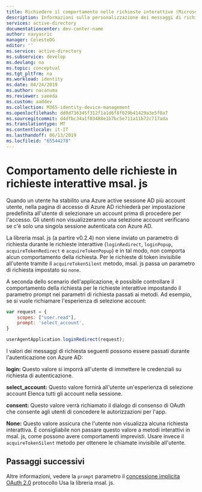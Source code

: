 ```yaml
---
title: Richiedere il comportamento nelle richieste interattive (Microsoft Authentication Library per JavaScript) | Azure
description: Informazioni sulla personalizzazione dei messaggi di richiesta comportamento nelle chiamate interattive usando Microsoft Authentication Library per JavaScript (msal).
services: active-directory
documentationcenter: dev-center-name
author: navyasric
manager: CelesteDG
editor: ''
ms.service: active-directory
ms.subservice: develop
ms.devlang: na
ms.topic: conceptual
ms.tgt_pltfrm: na
ms.workload: identity
ms.date: 04/24/2019
ms.author: nacanuma
ms.reviewer: saeeda
ms.custom: aaddev
ms.collection: M365-identity-device-management
ms.openlocfilehash: dd0d736345f312f1a1d6f8f029b41429a3e5f0a7
ms.sourcegitcommit: d4dfbc34a1f03488e1b7bc5e711a11b72c717ada
ms.translationtype: MT
ms.contentlocale: it-IT
ms.lasthandoff: 06/13/2019
ms.locfileid: "65544278"
---
```

# <a name="prompt-behavior-in-msaljs-interactive-requests"></a>Comportamento delle richieste in richieste interattive msal. js

Quando un utente ha stabilito una Azure active sessione AD più account utente, nella pagina di accesso di Azure AD richiederà per impostazione predefinita all'utente di selezionare un account prima di procedere per l'accesso. Gli utenti non visualizzeranno una selezione account verificano se c'è solo una singola sessione autenticata con Azure AD.

La libreria msal. js (a partire v0.2.4) non viene inviato un parametro di richiesta durante le richieste interattive (`loginRedirect`, `loginPopup`, `acquireTokenRedirect` e `acquireTokenPopup`) e in tal modo, non comporta alcun comportamento della richiesta. Per le richieste di token invisibile all'utente tramite il `acquireTokenSilent` metodo, msal. js passa un parametro di richiesta impostato su `none`.

A seconda dello scenario dell'applicazione, è possibile controllare il comportamento della richiesta per le richieste interattive impostando il parametro prompt nei parametri di richiesta passati ai metodi. Ad esempio, se si vuole richiamare l'esperienza di selezione account:

```javascript
var request = {
    scopes: ["user.read"],
    prompt: 'select_account',
}

userAgentApplication.loginRedirect(request);
```


I valori dei messaggi di richiesta seguenti possono essere passati durante l'autenticazione con Azure AD:

**login:** Questo valore si imporrà all'utente di immettere le credenziali su richiesta di autenticazione.

**select_account:** Questo valore fornirà all'utente un'esperienza di selezione account Elenca tutti gli account nella sessione.

**consent:** Questo valore verrà richiamato il dialogo di consenso di OAuth che consente agli utenti di concedere le autorizzazioni per l'app.

**None:** Questo valore assicura che l'utente non visualizza alcuna richiesta interattiva. È consigliabile non passare questo valore a metodi interattivi in msal. js, come possono avere comportamenti imprevisti. Usare invece il `acquireTokenSilent` metodo per ottenere le chiamate invisibile all'utente.

## <a name="next-steps"></a>Passaggi successivi

Altre informazioni, vedere la `prompt` parametro il [concessione implicita OAuth 2.0](v2-oauth2-implicit-grant-flow.md) protocollo Usa la libreria msal. js.
